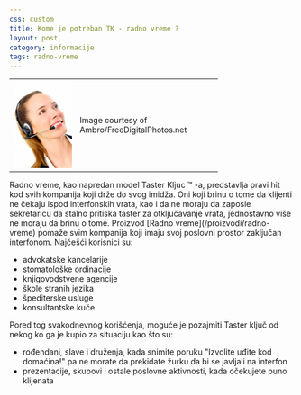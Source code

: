 ```yaml
---
css: custom
title: Kome je potreban TK - radno vreme ?
layout: post
category: informacije
tags: radno-vreme
---
```


<table style="width:370px;"><tr><td>
<img src="/assets/images/news/woman_phone_fdpn_Ambro.jpg" />
</td><td>
Image courtesy of Ambro/FreeDigitalPhotos.net
</td></tr></table>
Radno vreme, kao napredan model Taster Kljuc ™ -a, predstavlja pravi hit kod svih kompanija koji drže do svog imidža. Oni koji brinu o tome da klijenti ne čekaju ispod interfonskih vrata, kao i da ne moraju da zaposle sekretaricu da stalno pritiska taster za otključavanje vrata, jednostavno više ne moraju da brinu o tome. Proizvod [Radno vreme](/proizvodi/radno-vreme) pomaže svim kompanija koji imaju svoj poslovni prostor zaključan interfonom.
Najčešći korisnici su:

* advokatske kancelarije
* stomatološke ordinacije
* knjigovodstvene agencije
* škole stranih jezika
* špediterske usluge
* konsultantske kuće

Pored tog svakodnevnog korišćenja, moguće je pozajmiti Taster ključ od nekog ko ga je kupio za situaciju kao što su:

* rođendani, slave i druženja, kada snimite poruku "Izvolite uđite kod domaćina!" pa ne morate da prekidate žurku da bi se javljali na interfon
* prezentacije, skupovi i ostale poslovne aktivnosti, kada očekujete puno klijenata



